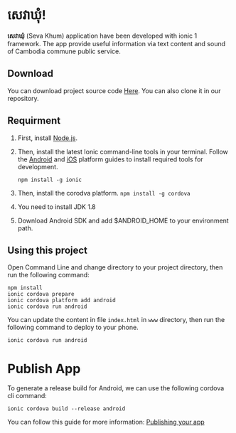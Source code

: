 ﻿# សេវាឃុំ!

**សេវាឃុំ** (Seva Khum) application have been developed with ionic 1 framework. The app provide useful information via text content and sound of Cambodia commune public service.


## Download

You can download project source code [Here](github.com).
You can also clone it in our repository.

## Requirment

 1. First, install [Node.js](https://nodejs.org/en/).  
 2. Then, install the latest Ionic command-line tools in your terminal. Follow the  [Android](https://cordova.apache.org/docs/en/8.x/guide/platforms/android/) and [iOS](https://cordova.apache.org/docs/en/8.x/guide/platforms/ios/)   platform guides to install required tools for development.

    `npm install -g ionic`

 3. Then, install the corodva platform.
  `npm install -g cordova`
  4. You need to install JDK 1.8 
  5. Download Android SDK and add $ANDROID_HOME to your environment path.

## Using this project

Open Command Line and change directory to your project directory, then run the following command:

    npm install
    ionic cordova prepare
    ionic cordova platform add android
    ionic cordova run android

You can update the content in file `index.html` in  `www` directory, then run the following command to deploy to your phone.

    ionic cordova run android

# Publish App

To generate a release build for Android, we can use the following cordova cli command:
```
ionic cordova build --release android
```
You can follow this guide for more information: [Publishing your app](https://ionicframework.com/docs/v1/guide/publishing.html)